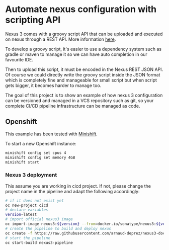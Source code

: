 # Automate nexus configuration with scripting API

Nexus 3 comes with a groovy script API that can be uploaded and executed on nexus through a REST API. More information
[here](https://help.sonatype.com/display/NXRM3/REST+and+Integration+API).

To develop a groovy script, it's easier to use a dependency system such as gradle or maven to manage it so we can have auto
completion in our favourite IDE.

Then to upload this script, it must be encoded in the Nexus REST JSON API. Of course we could directly write the groovy script
inside the JSON format which is completely fine and manageable for small script but when script gets bigger,
it becomes harder to manage too.

The goal of this project is to show an example of how nexus 3 configuration can be versioned and managed in a VCS repository such as git,
so your complete CI/CD pipeline infrastructure can be managed as code.

## Openshift

This example has been tested with [Minishift](https://github.com/minishift/minishift).

To start a new Openshift instance:

```sh
minishift config set cpus 4
minishift config set memory 4GB
minishift start
```

### Nexus 3 deployment

This assume you are working in cicd project. If not, please change the project name in the pipeline and adapt the following accordingly:

```sh
# if it does not exist yet
oc new-project cicd
# declare variables
version=latest
# import official nexus3 image
oc import-image nexus3:${version} --from=docker.io/sonatype/nexus3:${version} --confirm
# create the pipeline to build and deploy nexus
oc create -f https://raw.githubusercontent.com/arnaud-deprez/nexus3-docker/master/openshift/pipeline.yml
# start the pipeline
oc start-build nexus3-pipeline
```